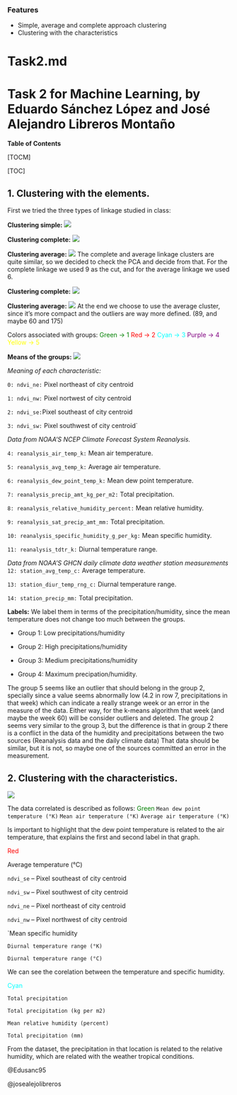 ### Features

- Simple, average and complete approach clustering
- Clustering with the characteristics

# Task2.md
# Task 2 for Machine Learning, by Eduardo Sánchez López and José Alejandro Libreros Montaño



**Table of Contents**

[TOCM]

[TOC]


## 1. Clustering with the elements.
First we tried the three types of linkage studied in class:

**Clustering simple:**
![](https://raw.githubusercontent.com/Edusanc95/MachineLearning/master/Task2/images/clustering-simple.png)

**Clustering complete:**
![](https://raw.githubusercontent.com/Edusanc95/MachineLearning/master/Task2/images/clustering-complete.png)

**Clustering average:**
![](https://raw.githubusercontent.com/Edusanc95/MachineLearning/master/Task2/images/clustering-average.png)
The complete and average linkage clusters are quite similar, so we decided to check the PCA and decide from that.
For the complete linkage we used 9 as the cut, and for the average linkage we used 6.

**Clustering complete:**
![](https://raw.githubusercontent.com/Edusanc95/MachineLearning/master/Task2/images/clustering-complete-2.png)

**Clustering average:**
![](https://raw.githubusercontent.com/Edusanc95/MachineLearning/master/Task2/images/clustering-average-2.png)
At the end we choose to use the average cluster, since it’s more compact and the outliers are way more defined. (89, and maybe 60 and 175)

Colors associated with groups:
<span style="color:green">Green -> 1</span>
<span style="color:red">Red -> 2</span>
<span style="color:cyan">Cyan -> 3</span>
<span style="color:purple">Purple -> 4</span>
<span style="color:yellow">Yellow -> 5</span>

**Means of the groups:**
![](https://raw.githubusercontent.com/Edusanc95/MachineLearning/master/Task2/images/means-of-the-groups.png)

*Meaning of each characteristic:*

`0: ndvi_ne:` Pixel northeast of city centroid

`1: ndvi_nw:` Pixel nortwest of city centroid

`2: ndvi_se:`Pixel southeast of city centroid

`3: ndvi_sw:` Pixel southwest of city centroid`

*Data from NOAA’S NCEP Climate Forecast System Reanalysis.*

`4: reanalysis_air_temp_k:` Mean air temperature.

`5: reanalysis_avg_temp_k:` Average air temperature.

`6: reanalysis_dew_point_temp_k:` Mean dew point temperature.

`7: reanalysis_precip_amt_kg_per_m2:` Total precipitation.

`8: reanalysis_relative_humidity_percent:` Mean relative humidity.

`9: reanalysis_sat_precip_amt_mm:` Total precipitation.

`10: reanalysis_specific_humidity_g_per_kg:` Mean specific humidity.

`11: reanalysis_tdtr_k:` Diurnal temperature range. 


*Data from NOAA’S GHCN daily climate data weather station measurements*
`12: station_avg_temp_c:` Average temperature.

`13: station_diur_temp_rng_c:` Diurnal temperature range.

`14: station_precip_mm:` Total precipitation.


**Labels:**
We label them in terms of the precipitation/humidity, since the mean temperature does not change too much between the groups.

- Group 1: Low precipitations/humidity

- Group 2: High precipitations/humidity

- Group 3: Medium precipitations/humidity

- Group 4: Maximum precipation/humidity.


The group 5 seems like an outlier that should belong in the group 2, specially since a value seems abnormally low (4.2 in row 7, precipitations in that week) which can indicate a really strange week or an error in the measure of the data. Either way, for the k-means algorithm that week (and maybe the week 60) will be consider outliers and deleted.
The group 2 seems very similar to the group 3, but the difference is that in group 2 there is a conflict in the data of the humidity and precipitations between the two sources (Reanalysis data and the daily climate data) That data should be similar, but it is not, so maybe one of the sources committed an error in the measurement.




## 2. Clustering with the characteristics.

![](https://raw.githubusercontent.com/Edusanc95/MachineLearning/master/Task2/images/clustering-with-characteristics.png)

The data correlated is described as follows:
<span style="color:green">Green</span>
`Mean dew point temperature (°K)`
`Mean air temperature (°K)`
`Average air temperature (°K)`

Is important to highlight that the dew point temperature is related to the air temperature, that explains the first and second label in that graph.

<span style="color:red">Red</span>

Average temperature (°C)

`ndvi_se` – Pixel southeast of city centroid

`ndvi_sw` – Pixel southwest of city centroid

`ndvi_ne` – Pixel northeast of city centroid

`ndvi_nw` – Pixel northwest of city centroid

`Mean specific humidity

`Diurnal temperature range (°K)`

`Diurnal temperature range (°C)`

We can see the corelation between the temperature and specific humidity.


<span style="color:cyan">Cyan</span>

`Total precipitation`

`Total precipitation (kg per m2)`

`Mean relative humidity (percent)`

`Total precipitation (mm)`


From the dataset, the precipitation in that location is related to the relative humidity, which are related with the weather tropical conditions. 


@Edusanc95

@josealejolibreros
